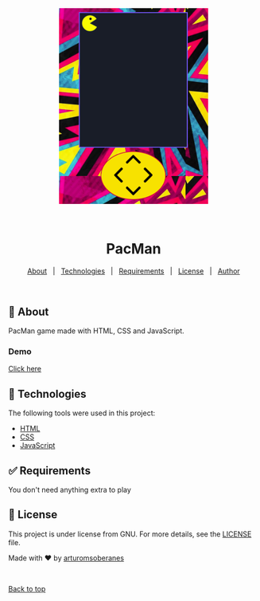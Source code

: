 <div align="center" id="top"> 
  <img src="./images/screenshot.png" style="width:300px" alt="Flower" />

&#xa0;

  <!-- <a href="https://flower.netlify.app">Demo</a> -->
</div>

<h1 align="center">PacMan</h1>


<!-- Status -->

<!-- <h4 align="center">
	🚧  Flower 🚀 Under construction...  🚧
</h4>
<hr> -->

<p align="center">
  <a href="#dart-about">About</a> &#xa0; | &#xa0; 
  <a href="#rocket-technologies">Technologies</a> &#xa0; | &#xa0;
  <a href="#white_check_mark-requirements">Requirements</a> &#xa0; | &#xa0;
  <a href="#memo-license">License</a> &#xa0; | &#xa0;
  <a href="https://github.com/arturomsoberanes" target="_blank">Author</a>
</p>

<br>

## :dart: About

PacMan game made with HTML, CSS and JavaScript.

### Demo

[Click here](https://arturomsoberanes.github.io/pacman/)


## :rocket: Technologies

The following tools were used in this project:

- [HTML](https://whatwg.org/)
- [CSS](https://www.w3.org/Style/CSS/Overview.en.html)
- [JavaScript](https://www.ecma-international.org/)

## :white_check_mark: Requirements

You don't need anything extra to play


## :memo: License

This project is under license from GNU. For more details, see the [LICENSE](LICENSE) file.

Made with :heart: by <a href="https://github.com/arturomsoberanes" target="_blank">arturomsoberanes</a>

&#xa0;

<a href="#top">Back to top</a>
